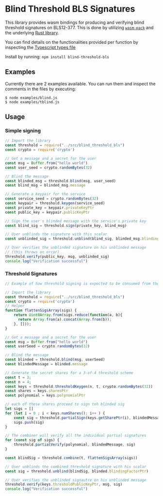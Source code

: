 # Blind Threshold BLS Signatures


This library provides wasm bindings for producing and verifying blind threshold signatures
on BLS12-377. This is done by utilizing [`wasm-pack`](https://github.com/rustwasm/wasm-pack) and
the underlying [Rust library](https://github.com/celo-org/celo-bls-threshold-rs).

You can find details on the functionalities provided per function by inspecting
the [Typescript types file](./src/blind_threshold_bls.d.ts)

Install by running: `npm install blind-threshold-bls`

## Examples

Currently there are 2 examples available. You can run them and inspect the comments in the files
by executing:

```
$ node examples/blind.js
$ node examples/tblind.js
```

## Usage

### Simple signing

```javascript
// Import the library
const threshold = require("../src/blind_threshold_bls")
const crypto = require('crypto')

// Get a message and a secret for the user
const msg = Buffer.from("hello world")
const user_seed = crypto.randomBytes(32)

// Blind the message
const blinded_msg = threshold.blind(msg, user_seed)
const blind_msg = blinded_msg.message

// Generate a keypair for the service
const service_seed = crypto.randomBytes(32)
const keypair = threshold.keygen(service_seed)
const private_key = keypair.privateKeyPtr
const public_key = keypair.publicKeyPtr

// Sign the user's blinded message with the service's private key
const blind_sig = threshold.sign(private_key, blind_msg)

// User unblinds the signature with this scalar
const unblinded_sig = threshold.unblind(blind_sig, blinded_msg.blindingFactorPtr)

// User verifies the unblinded signature on his unblinded message
// (this throws on error)
threshold.verify(public_key, msg, unblinded_sig)
console.log("Verification successful")
```

### Threshold Signatures


```javascript
// Example of how threshold signing is expected to be consumed from the JS side

// Import the library
const threshold = require("../src/blind_threshold_bls")
const crypto = require('crypto')
// Helper
function flattenSigsArray(sigs) {
    return Uint8Array.from(sigs.reduce(function(a, b){
      return Array.from(a).concat(Array.from(b));
    }, []));
}

// Get a message and a secret for the user
const msg = Buffer.from("hello world")
const userSeed = crypto.randomBytes(32)

// Blind the message
const blinded = threshold.blind(msg, userSeed)
const blindedMessage = blinded.message

// Generate the secret shares for a 3-of-4 threshold scheme
const t = 3;
const n = 4;
const keys = threshold.thresholdKeygen(n, t, crypto.randomBytes(32))
const shares = keys.sharesPtr
const polynomial = keys.polynomialPtr

// each of these shares proceed to sign teh blinded sig
let sigs = []
for (let i = 0 ; i < keys.numShares(); i++ ) {
    const sig = threshold.partialSign(keys.getSharePtr(i), blindedMessage)
    sigs.push(sig)
}

// The combiner will verify all the individual partial signatures
for (const sig of sigs) {
    threshold.partialVerify(polynomial, blindedMessage, sig)
}

const blindSig = threshold.combine(t, flattenSigsArray(sigs))

// User unblinds the combined threshold signature with his scalar
const sig = threshold.unblind(blindSig, blinded.blindingFactorPtr)

// User verifies the unblinded signautre on his unblinded message
threshold.verify(keys.thresholdPublicKeyPtr, msg, sig)
console.log("Verification successful")

```
